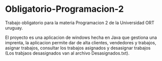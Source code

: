 # Obligatorio-Programacion-2
Trabajo obligatorio para la materia Programacion 2 de la Universidad ORT uruguay.

El proyecto es una aplicacion de windows hecha en Java que gestiona una imprenta, la aplicacion permite dar de alta clientes, vendedores y trabajos, asignar trabajos,
consultar los trabajos asignados y desasignar trabajos (Los trabjaos desasignados van al archivo Desasignados.txt).
